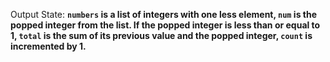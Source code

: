 Output State: **`numbers` is a list of integers with one less element, `num` is the popped integer from the list. If the popped integer is less than or equal to 1, `total` is the sum of its previous value and the popped integer, `count` is incremented by 1.**